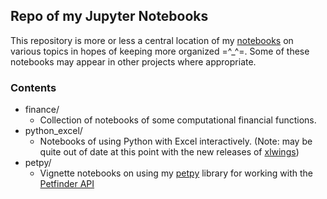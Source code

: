 ## Repo of my Jupyter Notebooks

This repository is more or less a central location of my [notebooks](http://jupyter.org/) on various topics in hopes of keeping more organized =^_^=. Some of these notebooks may appear in other projects where appropriate. 

### Contents

* finance/
	- Collection of notebooks of some computational financial functions.
* python_excel/
	- Notebooks of using Python with Excel interactively. (Note: may be quite out of date at this point with the new releases of [xlwings](https://www.xlwings.org/))
* petpy/
	- Vignette notebooks on using my [petpy](https://github.com/aschleg/petpy) library for working with the [Petfinder API](https://www.petfinder.com/developers/api-docs)
